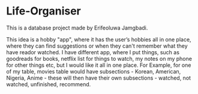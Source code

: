 # Life-Organiser

This is a database project made by Erifeoluwa Jamgbadi.

This idea is a hobby "app", where it has the user’s hobbies all in one place, where they can find suggestions or when they can't remember what they have reador watched. I have different app, where I put things, such as goodreads for books, netflix list for things to watch, my notes on my phone for other things etc, but I would like it all in one place. For Example, for one of my table, movies table would have subsections - Korean, American, Nigeria, Anime - these will then have their own subsections - watched, not watched, unfinished, recommend.
